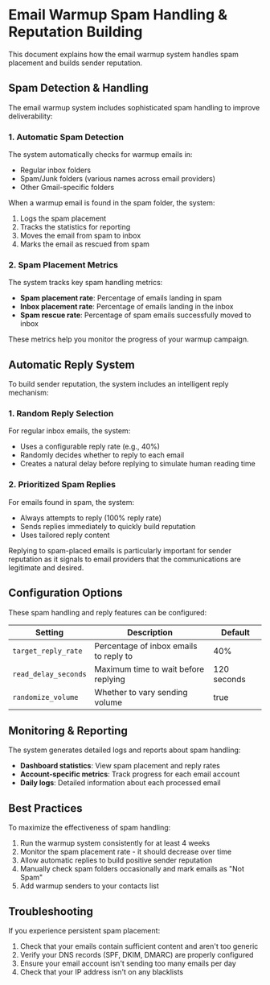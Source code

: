 # Email Warmup Spam Handling & Reputation Building

This document explains how the email warmup system handles spam placement and builds sender reputation.

## Spam Detection & Handling

The email warmup system includes sophisticated spam handling to improve deliverability:

### 1. Automatic Spam Detection

The system automatically checks for warmup emails in:
- Regular inbox folders
- Spam/Junk folders (various names across email providers)
- Other Gmail-specific folders

When a warmup email is found in the spam folder, the system:
1. Logs the spam placement
2. Tracks the statistics for reporting
3. Moves the email from spam to inbox
4. Marks the email as rescued from spam

### 2. Spam Placement Metrics

The system tracks key spam handling metrics:
- **Spam placement rate**: Percentage of emails landing in spam
- **Inbox placement rate**: Percentage of emails landing in the inbox
- **Spam rescue rate**: Percentage of spam emails successfully moved to inbox

These metrics help you monitor the progress of your warmup campaign.

## Automatic Reply System

To build sender reputation, the system includes an intelligent reply mechanism:

### 1. Random Reply Selection

For regular inbox emails, the system:
- Uses a configurable reply rate (e.g., 40%)
- Randomly decides whether to reply to each email
- Creates a natural delay before replying to simulate human reading time

### 2. Prioritized Spam Replies

For emails found in spam, the system:
- Always attempts to reply (100% reply rate)
- Sends replies immediately to quickly build reputation
- Uses tailored reply content

Replying to spam-placed emails is particularly important for sender reputation as it signals to email providers that the communications are legitimate and desired.

## Configuration Options

These spam handling and reply features can be configured:

| Setting | Description | Default |
|---------|-------------|---------|
| `target_reply_rate` | Percentage of inbox emails to reply to | 40% |
| `read_delay_seconds` | Maximum time to wait before replying | 120 seconds |
| `randomize_volume` | Whether to vary sending volume | true |

## Monitoring & Reporting

The system generates detailed logs and reports about spam handling:

- **Dashboard statistics**: View spam placement and reply rates
- **Account-specific metrics**: Track progress for each email account
- **Daily logs**: Detailed information about each processed email

## Best Practices

To maximize the effectiveness of spam handling:

1. Run the warmup system consistently for at least 4 weeks
2. Monitor the spam placement rate - it should decrease over time
3. Allow automatic replies to build positive sender reputation
4. Manually check spam folders occasionally and mark emails as "Not Spam"
5. Add warmup senders to your contacts list

## Troubleshooting

If you experience persistent spam placement:

1. Check that your emails contain sufficient content and aren't too generic
2. Verify your DNS records (SPF, DKIM, DMARC) are properly configured
3. Ensure your email account isn't sending too many emails per day
4. Check that your IP address isn't on any blacklists 
